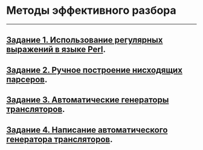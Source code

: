 # Методы эффективного разбора

***

## [Задание 1. Использование регулярных выражений в языке Perl](task_1).

## [Задание 2. Ручное построение нисходящих парсеров](task_2).

## [Задание 3. Автоматические генераторы трансляторов](task_3).

## [Задание 4. Написание автоматического генератора трансляторов](task_4).

